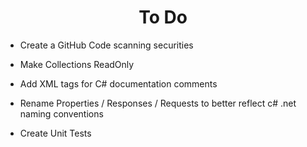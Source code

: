 <h1 align="center">To Do</h1>

- Create a GitHub Code scanning securities

- Make Collections ReadOnly
- Add XML tags for C# documentation comments
- Rename Properties / Responses / Requests to better reflect c# .net naming conventions

- Create Unit Tests
